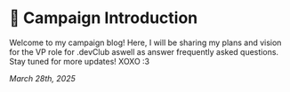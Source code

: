 # 🌸 Campaign Introduction

Welcome to my campaign blog! Here, I will be sharing my plans and vision for the VP role for .devClub aswell as answer frequently asked questions. Stay tuned for more updates! XOXO :3

*March 28th, 2025*
